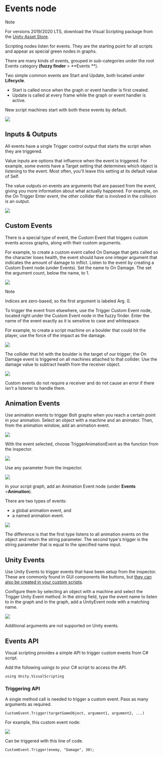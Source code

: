 # Events node

> [!NOTE]
> For versions 2019/2020 LTS, download the Visual Scripting package from
> the [Unity Asset Store](https://assetstore.unity.com/packages/tools/visual-bolt-163802).

Scripting nodes listen for events. They are the starting point for all scripts and appear as special green nodes in
graphs.

There are many kinds of events, grouped in sub-categories under the root Events category **(fuzzy finder** > **Events
**).

Two simple common events are Start and Update, both located under **Lifecycle**.

* Start is called once when the graph or event handler is first created.
* Update is called at every frame while the graph or event handler is active.

New script machines start with both these events by default.

![](images/vs-new-graph-starter-nodes.png)

## Inputs &amp; Outputs

All events have a single Trigger control output that starts the script when they are triggered.

Value inputs are options that influence when the event is triggered. For example, some events have a Target setting that
determines which object is listening to the event. Most often, you'll leave this setting at its default value of Self.

The value outputs on events are arguments that are passed from the event, giving you more information about what
actually happened. For example, on the On Trigger Enter event, the other collider that is involved in the collision is
an output.

![](images/vs-events-on-trigger-enter-node.png)

## Custom Events

There is a special type of event, the Custom Event that triggers custom events across graphs, along with their custom
arguments.

For example, to create a custom event called On Damage that gets called so the character loses health, the event should
have one integer argument that indicates the amount of damage to inflict. Listen to the event by creating a Custom Event
node (under Events). Set the name to On Damage. The set the argument count, below the name, to 1.

![](images/vs-events-custom-event-node.png)

> [!NOTE]
> Indices are zero-based, so the first argument is labeled Arg. 0.

To trigger the event from elsewhere, use the Trigger Custom Event node, located right under the Custom Event node in the
fuzzy finder. Enter the name of the event exactly as it is sensitive to case and whitespace.

For example, to create a script machine on a boulder that could hit the player, use the force of the impact as the
damage.

![](images/vs-events-trigger-custom-event-example.png)

The collider that hit with the boulder is the target of our trigger; the On Damage event is triggered on all machines
attached to that collider. Use the damage value to subtract health from the receiver object.

![](images/vs-events-custom-event-example.png)

Custom events do not require a receiver and do not cause an error if there isn't a listener to handle them.

## Animation Events

Use animation events to trigger Bolt graphs when you reach a certain point in your animation. Select an object with a
machine and an animator. Then, from the animation window, add an animation event.

![](images/vs-events-animation-window-add-event.png)

With the event selected, choose TriggerAnimationEvent as the function from the inspector.

![](images/vs-events-animation-choose-animation-function-inspector.png)

Use any parameter from the inspector.

![](images/vs-events-animation-trigger-inspector.png)

In your script graph, add an Animation Event node (under **Events** &gt;**Animation**).

There are two types of events:

- a global animation event, and
- a named animation event.

![](images/vs-events-animation-event-nodes.png)

The difference is that the first type listens to all animation events on the object and return the string parameter. The
second type's trigger is the string parameter that is equal to the specified name input.

## Unity Events

Use Unity Events to trigger events that have been setup from the inspector. These are commonly found in GUI components
like buttons,
but [they can also be created in your custom scripts](https://docs.unity3d.com/ScriptReference/Events.UnityEvent.html).

Configure them by selecting an object with a machine and select the Trigger Unity Event method. In the string field,
type the event name to listen to in the graph and in the graph, add a UnityEvent node with a matching name.

![](images/vs-events-unity-event-node.png)

Additional arguments are not supported on Unity events.

## Events API

Visual scripting provides a simple API to trigger custom events from C# script.

Add the following usings to your C# script to access the API.

```
using Unity.VisualScripting
```

### Triggering API

A single method call is needed to trigger a custom event. Pass as many arguments as required.

```
CustomEvent.Trigger(targetGameObject, argument1, argument2, ...)
```

For example, this custom event node:

![](images/vs-events-custom-event-node-blank.png)

Can be triggered with this line of code.

```
CustomEvent.Trigger(enemy, "Damage", 30);
```

